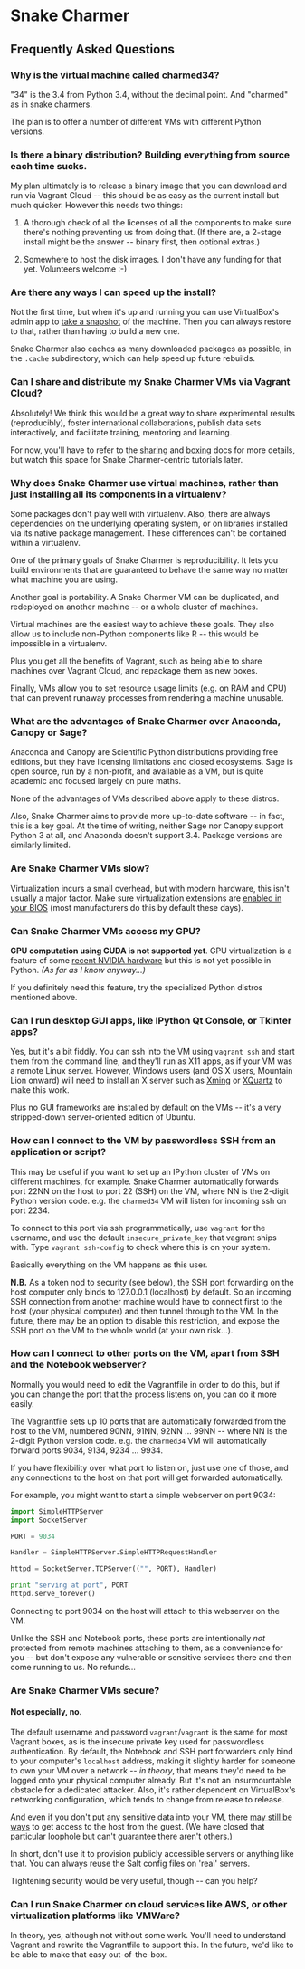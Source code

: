 # Snake Charmer

## Frequently Asked Questions

### Why is the virtual machine called charmed34?

"34" is the 3.4 from Python 3.4, without the decimal point. And "charmed"
as in snake charmers.

The plan is to offer a number of different VMs with different Python versions.

### Is there a binary distribution? Building everything from source each time sucks.

My plan ultimately is to release a binary image that you can download and run
via Vagrant Cloud -- this should be as easy as the current install but much
quicker. However this needs two things:

1. A thorough check of all the licenses of all the components to make sure
there's nothing preventing us from doing that. (If there are, a 2-stage install
might be the answer -- binary first, then optional extras.)

2. Somewhere to host the disk images. I don't have any funding for that yet.
Volunteers welcome :-)

### Are there any ways I can speed up the install?

Not the first time, but when it's up and running you can use VirtualBox's
admin app to [take a snapshot](http://www.howtogeek.com/150258/how-to-save-time-by-using-snapshots-in-virtualbox/)
of the machine. Then you can always restore to that, rather than having to
build a new one.

Snake Charmer also caches as many downloaded packages as possible, in the
`.cache` subdirectory, which can help speed up future rebuilds.

### Can I share and distribute my Snake Charmer VMs via Vagrant Cloud?

Absolutely! We think this would be a great way to share experimental results
(reproducibly), foster international collaborations, publish data sets
interactively, and facilitate training, mentoring and learning.

For now, you'll have to refer to the
[sharing](http://docs.vagrantup.com/v2/share/index.html) and
[boxing](http://docs.vagrantup.com/v2/boxes.html) docs for more details, but
watch this space for Snake Charmer-centric tutorials later.

### Why does Snake Charmer use virtual machines, rather than just installing all its components in a virtualenv?

Some packages don't play well with virtualenv. Also, there are always
dependencies on the underlying operating system, or on libraries installed via
its native package management. These differences can't be contained within a
virtualenv.

One of the primary goals of Snake Charmer is reproducibility. It lets you build
environments that are guaranteed to behave the same way no matter what machine
you are using.

Another goal is portability. A Snake Charmer VM can be duplicated, and
redeployed on another machine -- or a whole cluster of machines.

Virtual machines are the easiest way to achieve these goals. They also allow us
to include non-Python components like R -- this would be impossible in a
virtualenv.

Plus you get all the benefits of Vagrant, such as being able to share machines
over Vagrant Cloud, and repackage them as new boxes.

Finally, VMs allow you to set resource usage limits (e.g. on RAM and CPU) that
can prevent runaway processes from rendering a machine unusable.

### What are the advantages of Snake Charmer over Anaconda, Canopy or Sage?

Anaconda and Canopy are Scientific Python distributions providing free
editions, but they have licensing limitations and closed ecosystems. Sage is
open source, run by a non-profit, and available as a VM, but is quite academic
and focused largely on pure maths.

None of the advantages of VMs described above apply to these distros.

Also, Snake Charmer aims to provide more up-to-date software -- in fact, this
is a key goal. At the time of writing, neither Sage nor Canopy support Python 3
at all, and Anaconda doesn't support 3.4. Package versions are similarly
limited.

### Are Snake Charmer VMs slow?

Virtualization incurs a small overhead, but with modern hardware, this isn't
usually a major factor. Make sure virtualization extensions are
[enabled in your BIOS](http://www.sysprobs.com/disable-enable-virtualization-technology-bios)
(most manufacturers do this by default these days).

### Can Snake Charmer VMs access my GPU?

**GPU computation using CUDA is not supported yet**. GPU virtualization is a
feature of some
[recent NVIDIA hardware](http://www.nvidia.com/object/dedicated-gpus.html)
but this is not yet possible in Python. _(As far as I know anyway...)_

If you definitely need this feature, try the specialized Python distros
mentioned above.

### Can I run desktop GUI apps, like IPython Qt Console, or Tkinter apps?

Yes, but it's a bit fiddly. You can ssh into the VM using `vagrant ssh` and
start them from the command line, and they'll run as X11 apps, as if your VM
was a remote Linux server. However, Windows users (and OS X users, Mountain
Lion onward) will need to install an X server such as
[Xming](http://sourceforge.net/projects/xming/) or
[XQuartz](http://xquartz.macosforge.org) to make this work.

Plus no GUI frameworks are installed by default on the VMs -- it's a very
stripped-down server-oriented edition of Ubuntu.

### How can I connect to the VM by passwordless SSH from an application or script?

This may be useful if you want to set up an IPython cluster of VMs on different
machines, for example. Snake Charmer automatically forwards port 22NN on the
host to port 22 (SSH) on the VM, where NN is the 2-digit Python version code.
e.g. the `charmed34` VM will listen for incoming ssh on port 2234.

To connect to this port via ssh programmatically, use `vagrant` for the
username, and use the default `insecure_private_key` that vagrant ships with.
Type `vagrant ssh-config` to check where this is on your system.

Basically everything on the VM happens as this user.

**N.B.** As a token nod to security (see below), the SSH port forwarding on the
host computer only binds to 127.0.0.1 (localhost) by default. So an incoming
SSH connection from another machine would have to connect first to the host
(your physical computer) and then tunnel through to the VM. In the future,
there may be an option to disable this restriction, and expose the SSH port on
the VM to the whole world (at your own risk...).

### How can I connect to other ports on the VM, apart from SSH and the Notebook webserver?

Normally you would need to edit the Vagrantfile in order to do this, but if you
can change the port that the process listens on, you can do it more easily.

The Vagrantfile sets up 10 ports that are automatically forwarded from the host
to the VM, numbered 90NN, 91NN, 92NN ... 99NN -- where NN is the 2-digit Python
version code. e.g. the `charmed34` VM will automatically forward ports 9034,
9134, 9234 ... 9934.

If you have flexibility over what port to listen on, just use one of those, and
any connections to the host on that port will get forwarded automatically.

For example, you might want to start a simple webserver on port 9034:

```python
import SimpleHTTPServer
import SocketServer

PORT = 9034

Handler = SimpleHTTPServer.SimpleHTTPRequestHandler

httpd = SocketServer.TCPServer(("", PORT), Handler)

print "serving at port", PORT
httpd.serve_forever()
```

Connecting to port 9034 on the host will attach to this webserver on the VM.

Unlike the SSH and Notebook ports, these ports are intentionally _not_
protected from remote machines attaching to them, as a convenience for you --
but don't expose any vulnerable or sensitive services there and then come
running to us. No refunds...

### Are Snake Charmer VMs secure?

#### Not especially, no.

The default username and password `vagrant`/`vagrant` is the same for most
Vagrant boxes, as is the insecure private key used for passwordless
authentication. By default, the Notebook and SSH port forwarders only bind to
your computer's `localhost` address, making it slightly harder for someone to
own your VM over a network -- _in theory_, that means they'd need to be logged
onto your physical computer already. But it's not an insurmountable obstacle
for a dedicated attacker. Also, it's rather dependent on VirtualBox's
networking configuration, which tends to change from release to release.

And even if you don't put any sensitive data into your VM,
there [may still be ways](http://blog.ontoillogical.com/blog/2012/10/31/breaking-in-and-out-of-vagrant/)
to get access to the host from the guest. (We have closed that particular
loophole but can't guarantee there aren't others.)

In short, don't use it to provision publicly accessible servers or anything
like that. You can always reuse the Salt config files on 'real' servers.

Tightening security would be very useful, though -- can you help?

### Can I run Snake Charmer on cloud services like AWS, or other virtualization platforms like VMWare?

In theory, yes, although not without some work. You'll need to understand
Vagrant and rewrite the Vagrantfile to support this. In the future, we'd like
to be able to make that easy out-of-the-box.

